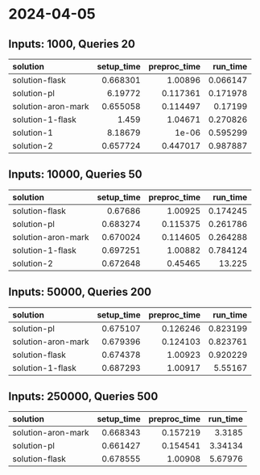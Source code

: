 # 2024-04-05

## Inputs: 1000, Queries 20

| solution           |   setup_time |   preproc_time |   run_time |
|:-------------------|-------------:|---------------:|-----------:|
| solution-flask     |     0.668301 |       1.00896  |   0.066147 |
| solution-pl        |     6.19772  |       0.117361 |   0.171978 |
| solution-aron-mark |     0.655058 |       0.114497 |   0.17199  |
| solution-1-flask   |     1.459    |       1.04671  |   0.270826 |
| solution-1         |     8.18679  |       1e-06    |   0.595299 |
| solution-2         |     0.657724 |       0.447017 |   0.987887 |

## Inputs: 10000, Queries 50

| solution           |   setup_time |   preproc_time |   run_time |
|:-------------------|-------------:|---------------:|-----------:|
| solution-flask     |     0.67686  |       1.00925  |   0.174245 |
| solution-pl        |     0.683274 |       0.115375 |   0.261786 |
| solution-aron-mark |     0.670024 |       0.114605 |   0.264288 |
| solution-1-flask   |     0.697251 |       1.00882  |   0.784124 |
| solution-2         |     0.672648 |       0.45465  |  13.225    |

## Inputs: 50000, Queries 200

| solution           |   setup_time |   preproc_time |   run_time |
|:-------------------|-------------:|---------------:|-----------:|
| solution-pl        |     0.675107 |       0.126246 |   0.823199 |
| solution-aron-mark |     0.679396 |       0.124103 |   0.823761 |
| solution-flask     |     0.674378 |       1.00923  |   0.920229 |
| solution-1-flask   |     0.687293 |       1.00917  |   5.55167  |

## Inputs: 250000, Queries 500

| solution           |   setup_time |   preproc_time |   run_time |
|:-------------------|-------------:|---------------:|-----------:|
| solution-aron-mark |     0.668343 |       0.157219 |    3.3185  |
| solution-pl        |     0.661427 |       0.154541 |    3.34134 |
| solution-flask     |     0.678555 |       1.00908  |    5.67976 |